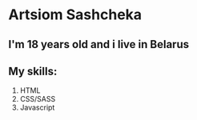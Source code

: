 # Artsiom Sashcheka
## I'm 18 years old and i live in Belarus
## My skills:
1. HTML
2. CSS/SASS
3. Javascript